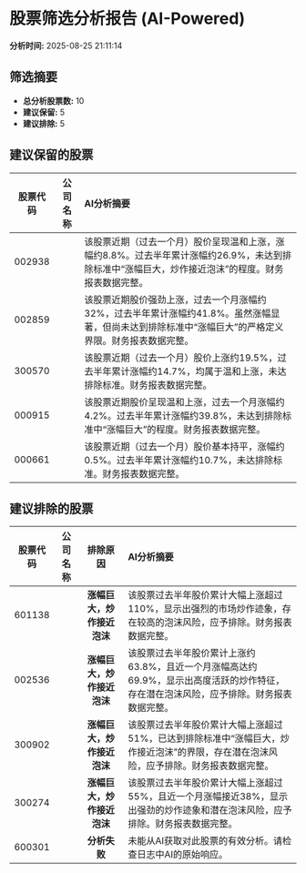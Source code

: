 # 股票筛选分析报告 (AI-Powered)

**分析时间:** 2025-08-25 21:11:14

## 筛选摘要

- **总分析股票数:** 10
- **建议保留:** 5
- **建议排除:** 5

## 建议保留的股票

| 股票代码 | 公司名称 | AI分析摘要 |
|:---:|:---:|:---|
| 002938 |  | 该股票近期（过去一个月）股价呈现温和上涨，涨幅约8.8%。过去半年累计涨幅约26.9%，未达到排除标准中“涨幅巨大，炒作接近泡沫”的程度。财务报表数据完整。 |
| 002859 |  | 该股票近期股价强劲上涨，过去一个月涨幅约32%，过去半年累计涨幅约41.8%。虽然涨幅显著，但尚未达到排除标准中“涨幅巨大”的严格定义界限。财务报表数据完整。 |
| 300570 |  | 该股票近期（过去一个月）股价上涨约19.5%，过去半年累计涨幅约14.7%，均属于温和上涨，未达排除标准。财务报表数据完整。 |
| 000915 |  | 该股票近期股价呈现温和上涨，过去一个月涨幅约4.2%。过去半年累计涨幅约39.8%，未达到排除标准中“涨幅巨大”的程度。财务报表数据完整。 |
| 000661 |  | 该股票近期（过去一个月）股价基本持平，涨幅约0.5%。过去半年累计涨幅约10.7%，未达排除标准。财务报表数据完整。 |

## 建议排除的股票

| 股票代码 | 公司名称 | 排除原因 | AI分析摘要 |
|:---:|:---:|:---:|:---|
| 601138 |  | **涨幅巨大，炒作接近泡沫** | 该股票过去半年股价累计大幅上涨超过110%，显示出强烈的市场炒作迹象，存在较高的泡沫风险，应予排除。财务报表数据完整。 |
| 002536 |  | **涨幅巨大，炒作接近泡沫** | 该股票过去半年股价累计上涨约63.8%，且近一个月涨幅高达约69.9%，显示出高度活跃的炒作特征，存在潜在泡沫风险，应予排除。财务报表数据完整。 |
| 300902 |  | **涨幅巨大，炒作接近泡沫** | 该股票过去半年股价累计大幅上涨超过51%，已达到排除标准中“涨幅巨大，炒作接近泡沫”的界限，存在潜在泡沫风险，应予排除。财务报表数据完整。 |
| 300274 |  | **涨幅巨大，炒作接近泡沫** | 该股票过去半年股价累计大幅上涨超过55%，且近一个月涨幅接近38%，显示出强劲的炒作迹象和潜在泡沫风险，应予排除。财务报表数据完整。 |
| 600301 |  | **分析失败** | 未能从AI获取对此股票的有效分析。请检查日志中AI的原始响应。 |
